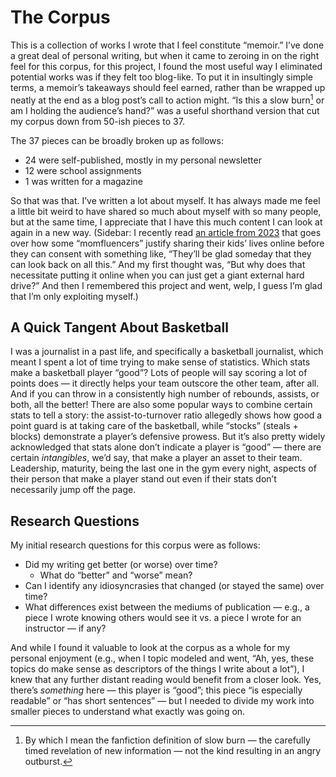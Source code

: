 # The Corpus

This is a collection of works I wrote that I feel constitute “memoir.” I’ve done a great deal of personal writing, but when it came to zeroing in on the right feel for this corpus, for this project, I found the most useful way I eliminated potential works was if they felt too blog-like. To put it in insultingly simple terms, a memoir’s takeaways should feel earned, rather than be wrapped up neatly at the end as a blog post’s call to action might. “Is this a slow burn[^1] or am I holding the audience’s hand?” was a useful shorthand version that cut my corpus down from 50-ish pieces to 37.

The 37 pieces can be broadly broken up as follows:

- 24 were self-published, mostly in my personal newsletter
- 12 were school assignments
- 1 was written for a magazine

So that was that. I’ve written a lot about myself. It has always made me feel a little bit weird to have shared so much about myself with so many people, but at the same time, I appreciate that I have this much content I can look at again in a new way. (Sidebar: I recently read [an article from 2023](https://www.washingtonpost.com/parenting/2023/07/11/day-in-the-life-tiktok-babies/) that goes over how some “momfluencers” justify sharing their kids’ lives online before they can consent with something like, “They’ll be glad someday that they can look back on all this.” And my first thought was, “But why does that necessitate putting it online when you can just get a giant external hard drive?” And then I remembered this project and went, welp, I guess I’m glad that I’m only exploiting myself.)

## A Quick Tangent About Basketball

I was a journalist in a past life, and specifically a basketball journalist, which meant I spent a lot of time trying to make sense of statistics. Which stats make a basketball player “good”? Lots of people will say scoring a lot of points does — it directly helps your team outscore the other team, after all. And if you can throw in a consistently high number of rebounds, assists, or both, all the better! There are also some popular ways to combine certain stats to tell a story: the assist-to-turnover ratio allegedly shows how good a point guard is at taking care of the basketball, while “stocks” (steals + blocks) demonstrate a player’s defensive prowess. But it’s also pretty widely acknowledged that stats alone don’t indicate a player is “good” — there are certain _intangibles_, we’d say, that make a player an asset to their team. Leadership, maturity, being the last one in the gym every night, aspects of their person that make a player stand out even if their stats don’t necessarily jump off the page.

## Research Questions

My initial research questions for this corpus were as follows:

- Did my writing get better (or worse) over time?
    - What do “better” and “worse” mean?
- Can I identify any idiosyncrasies that changed (or stayed the same) over time?
- What differences exist between the mediums of publication — e.g., a piece I wrote knowing others would see it vs. a piece I wrote for an instructor — if any?

And while I found it valuable to look at the corpus as a whole for my personal enjoyment (e.g., when I topic modeled and went, “Ah, yes, these topics do make sense as descriptors of the things I write about a lot”), I knew that any further distant reading would benefit from a closer look. Yes, there’s _something_ here — this player is “good”; this piece “is especially readable” or “has short sentences” — but I needed to divide my work into smaller pieces to understand what exactly was going on.

[^1]: By which I mean the fanfiction definition of slow burn — the carefully timed revelation of new information — not the kind resulting in an angry outburst.